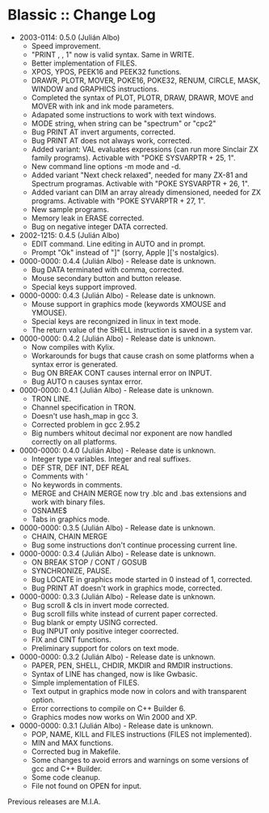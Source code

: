 # Blassic :: Change Log

* 2003-0114: 0.5.0 (Julián Albo)
	+ Speed improvement.
	+ "PRINT , , 1" now is valid syntax. Same in WRITE.
	+ Better implementation of FILES.
	+ XPOS, YPOS, PEEK16 and PEEK32 functions.
	+ DRAWR, PLOTR, MOVER, POKE16, POKE32, RENUM, CIRCLE, MASK, WINDOW and GRAPHICS instructions.
	+ Completed the syntax of PLOT, PLOTR, DRAW, DRAWR, MOVE and MOVER with ink and ink mode parameters.
	+ Adapated some instructions to work with text windows.
	+ MODE string, when string can be "spectrum" or "cpc2"
	+ Bug PRINT AT invert arguments, corrected.
	+ Bug PRINT AT does not always work, corrected.
	+ Added variant: VAL evaluates expressions (can run more Sinclair ZX family programs). Activable with "POKE SYSVARPTR + 25, 1".
	+ New command line options -m mode and -d.
	+ Added variant "Next check relaxed", needed for many ZX-81 and Spectrum programas. Activable with "POKE SYSVARPTR + 26, 1".
	+ Added variant can DIM an array already dimensioned, needed for ZX programs. Activable with "POKE SYVARPTR + 27, 1".
	+ New sample programs.
	+ Memory leak in ERASE corrected.
	+ Bug on negative integer DATA corrected.
* 2002-1215: 0.4.5 (Julián Albo)
	+ EDIT command. Line editing in AUTO and in prompt.
	+ Prompt "Ok" instead of "]" (sorry, Apple ]['s nostalgics).
* 0000-0000: 0.4.4 (Julián Albo) - Release date is unknown.
	+ Bug DATA terminated with comma, corrected.
	+ Mouse secondary button and button release.
	+ Special keys support improved.
* 0000-0000: 0.4.3 (Julián Albo) - Release date is unknown.
	+ Mouse support in graphics mode (keywords XMOUSE and YMOUSE).
	+ Special keys are recongnized in linux in text mode.
	+ The return value of the SHELL instruction is saved in a system var.
* 0000-0000: 0.4.2 (Julián Albo) - Release date is unknown.
	+ Now compiles with Kylix.
	+ Workarounds for bugs that cause crash on some platforms when a syntax error is generated.
	+ Bug ON BREAK CONT causes internal error on INPUT.
	+ Bug AUTO n causes syntax error.
* 0000-0000: 0.4.1 (Julián Albo) - Release date is unknown.
	+ TRON LINE.
	+ Channel specification in TRON.
	+ Doesn't use hash_map in gcc 3.
	+ Corrected problem in gcc 2.95.2
	+ Big numbers whitout decimal nor exponent are now handled correctly on all platforms.
* 0000-0000: 0.4.0 (Julián Albo) - Release date is unknown.
	+ Integer type variables. Integer and real suffixes.
	+ DEF STR, DEF INT, DEF REAL
	+ Comments with '
	+ No keywords in comments.
	+ MERGE and CHAIN MERGE now try .blc and .bas extensions and work with binary files.
	+ OSNAME$
	+ Tabs in graphics mode.
* 0000-0000: 0.3.5 (Julián Albo) - Release date is unknown.
	+ CHAIN, CHAIN MERGE
	+ Bug some instructions don't continue processing current line.
* 0000-0000: 0.3.4 (Julián Albo) - Release date is unknown.
	+ ON BREAK STOP / CONT / GOSUB
	+ SYNCHRONIZE, PAUSE.
	+ Bug LOCATE in graphics mode started in 0 instead of 1, corrected.
	+ Bug PRINT AT doesn't work in graphics mode, corrected.
* 0000-0000: 0.3.3 (Julián Albo) - Release date is unknown.
	+ Bug scroll & cls in invert mode corrected.
	+ Bug scroll fills white instead of current paper corrected.
	+ Bug blank or empty USING corrected.
	+ Bug INPUT only positive integer coorrected.
	+ FIX and CINT functions.
	+ Preliminary support for colors on text mode.
* 0000-0000: 0.3.2 (Julián Albo) - Release date is unknown.
	+ PAPER, PEN, SHELL, CHDIR, MKDIR and RMDIR instructions.
	+ Syntax of LINE has changed, now is like Gwbasic.
	+ Simple implementation of FILES.
	+ Text output in graphics mode now in colors and with transparent option.
	+ Error corrections to compile on C++ Builder 6.
	+ Graphics modes now works on Win 2000 and XP.
* 0000-0000: 0.3.1 (Julián Albo) - Release date is unknown.
	+ POP, NAME, KILL and FILES instructions (FILES not implemented).
	+ MIN and MAX functions.
	+ Corrected bug in Makefile.
	+ Some changes to avoid errors and warnings on some versions of gcc and C++ Builder.
	+ Some code cleanup.
	+ File not found on OPEN for input.

Previous releases are M.I.A.
